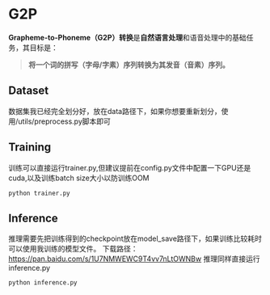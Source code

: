 # G2P
**Grapheme-to-Phoneme（G2P）转换**是**自然语言处理**和语音处理中的基础任务，其目标是：

> **将一个词的拼写（字母/字素）序列转换为其发音（音素）序列。**
## Dataset
数据集我已经完全划分好，放在data路径下，如果你想要重新划分，使用/utils/preprocess.py脚本即可

## Training
训练可以直接运行trainer.py,但建议提前在config.py文件中配置一下GPU还是cuda,以及训练batch size大小以防训练OOM
```bash
python trainer.py
```
## Inference
推理需要先把训练得到的checkpoint放在model_save路径下，如果训练比较耗时可以使用我训练的模型文件。
下载路径：https://pan.baidu.com/s/1U7NMWEWC9T4vv7nLtOWNBw
推理同样直接运行inference.py
```bash
python inference.py
```
